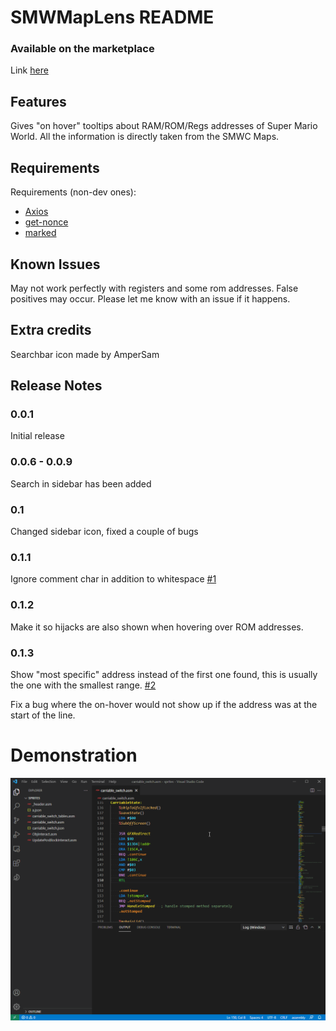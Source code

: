 # SMWMapLens README
### Available on the marketplace
Link [here](https://marketplace.visualstudio.com/items?itemName=AtariSMWC.smwmaplens)
## Features

Gives "on hover" tooltips about RAM/ROM/Regs addresses of Super Mario World.
All the information is directly taken from the SMWC Maps.

## Requirements

Requirements (non-dev ones):
- [Axios](https://www.npmjs.com/package/axios) <br>
- [get-nonce](https://github.com/theKashey/get-nonce) <br>
- [marked](https://marked.js.org) <br>

## Known Issues

May not work perfectly with registers and some rom addresses.
False positives may occur. Please let me know with an issue if it happens.

## Extra credits
Searchbar icon made by AmperSam

## Release Notes

### 0.0.1

Initial release 

### 0.0.6 - 0.0.9

Search in sidebar has been added

### 0.1

Changed sidebar icon, fixed a couple of bugs

### 0.1.1

Ignore comment char in addition to whitespace [#1](https://github.com/Atari2/SMWMapLens/pull/1)

### 0.1.2

Make it so hijacks are also shown when hovering over ROM addresses.

### 0.1.3

Show "most specific" address instead of the first one found, this is usually the one with the smallest range. [#2](https://github.com/Atari2/SMWMapLens/pull/2)

Fix a bug where the on-hover would not show up if the address was at the start of the line.

# Demonstration

![Demo](test.gif)